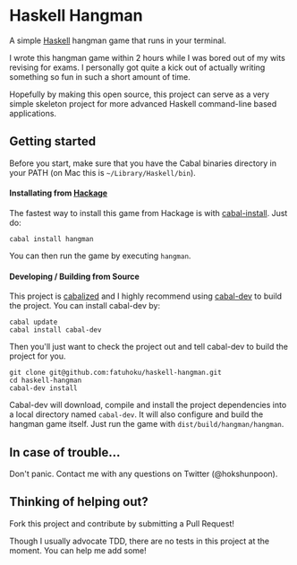 Haskell Hangman
=================

A simple [Haskell][4] hangman game that runs in your terminal.

I wrote this hangman game within 2 hours while I was bored out of my wits
revising for exams. I personally got quite a kick out of actually writing
something so fun in such a short amount of time.

Hopefully by making this open source, this project can serve as a very simple
skeleton project for more advanced Haskell command-line based applications.


## Getting started

Before you start, make sure that you have the Cabal binaries directory in your
PATH (on Mac this is `~/Library/Haskell/bin`).


#### Installating from [Hackage][3]

The fastest way to install this game from Hackage is with [cabal-install][5]. Just do:

```
cabal install hangman
```

You can then run the game by executing `hangman`.


#### Developing / Building from Source

This project is [cabalized][1] and I highly recommend using [cabal-dev][2] to
build the project. You can install cabal-dev by:

```
cabal update
cabal install cabal-dev
```

Then you'll just want to check the project out and tell cabal-dev to build the project for you.

```
git clone git@github.com:fatuhoku/haskell-hangman.git
cd haskell-hangman
cabal-dev install
```

Cabal-dev will download, compile and install the project dependencies into a
local directory named `cabal-dev`. It will also configure and build the hangman
game itself. Just run the game with `dist/build/hangman/hangman`.


## In case of trouble...

Don't panic. Contact me with any questions on Twitter (@hokshunpoon).


## Thinking of helping out?

Fork this project and contribute by submitting a Pull Request!

Though I usually advocate TDD, there are no tests in this project at the
moment. You can help me add some!


[1]: http://www.haskell.org/cabal "Haskell Cabal"
[2]: https://github.com/creswick/cabal-dev/blob/master/README.md "Cabal-dev README"
[3]: http://hackage.haskell.org/ "Hackage"
[4]: http://www.haskell.org/haskellwiki/Haskell "Haskell"
[5]: http://www.haskell.org/haskellwiki/Cabal-Install "Cabal Install"
